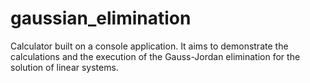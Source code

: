 # gaussian_elimination
 Calculator built on a console application. It aims to demonstrate the calculations and the execution of the Gauss-Jordan elimination for the solution of linear systems.
